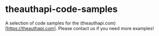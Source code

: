 # theauthapi-code-samples

A selection of code samples for the (theauthapi.com)[https://theauthapi.com]. Please contact us if you need more examples!
